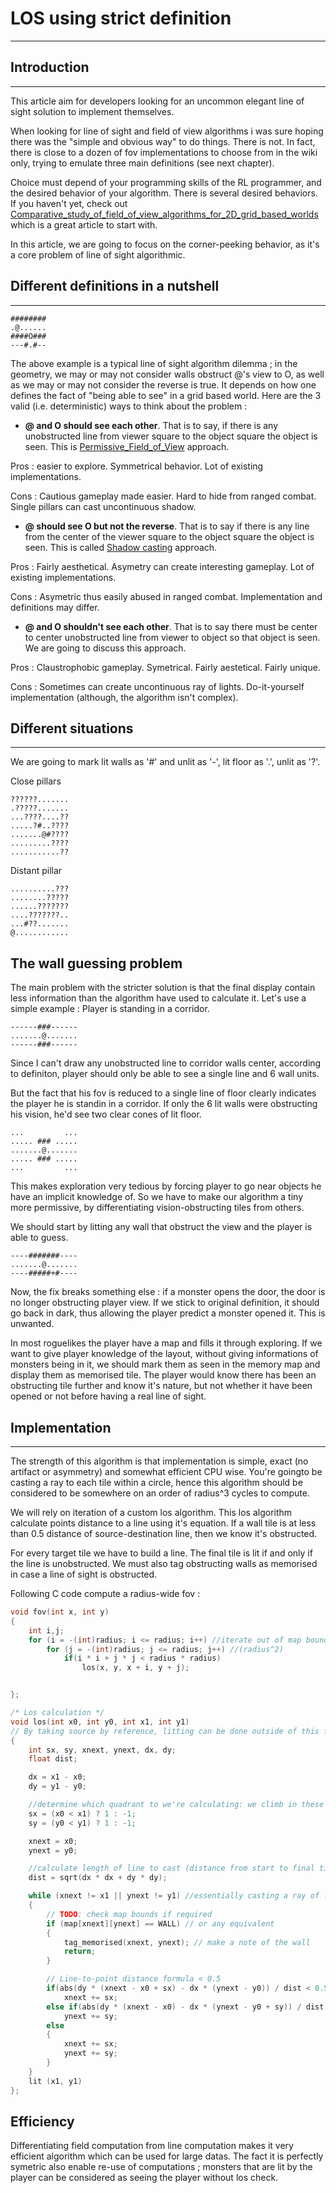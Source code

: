 # LOS using strict definition

---

## Introduction

---

This article aim for developers looking for an uncommon elegant line of sight solution to implement themselves.

When looking for line of sight and field of view algorithms i was sure hoping there was the "simple and obvious way" to do things. There is not. In fact, there is close to a dozen of fov implementations to choose from in the wiki only, trying to emulate three main definitions (see next chapter).

Choice must depend of your programming skills of the RL programmer, and the desired behavior of your algorithm. There is several desired behaviors. If you haven't yet, check out [Comparative_study_of_field_of_view_algorithms_for_2D_grid_based_worlds](comparative_study_of_field_of_view_algorithms_for_2d_grid_based_worlds.md) which is a great article to start with.

In this article, we are going to focus on the corner-peeking behavior, as it's a core problem of line of sight algorithmic.

## Different definitions in a nutshell

---

```text
########
.@......
####O###
---#.#--
```

The above example is a typical line of sight algorithm dilemma ; in the geometry, we may or may not consider walls obstruct @'s view to O, as well as we may or may not consider the reverse is true. It depends on how one defines the fact of "being able to see" in a grid based world. Here are the 3 valid (i.e. deterministic) ways to think about the problem :

- **@ and O should see each other**. That is to say, if there is any unobstructed line from viewer square to the object square the object is seen. This is [Permissive_Field_of_View](permissive_field_of_view.md) approach.

Pros : easier to explore. Symmetrical behavior. Lot of existing implementations.

Cons : Cautious gameplay made easier. Hard to hide from ranged combat. Single pillars can cast uncontinuous shadow.

- **@ should see O but not the reverse**. That is to say if there is any line from the center of the viewer square to the object square the object is seen. This is called [Shadow casting](shadow_casting.md) approach.

Pros : Fairly aesthetical. Asymetry can create interesting gameplay. Lot of existing implementations.

Cons : Asymetric thus easily abused in ranged combat. Implementation and definitions may differ.

- **@ and O shouldn't see each other**. That is to say there must be center to center unobstructed line from viewer to object so that object is seen. We are going to discuss this approach.

Pros : Claustrophobic gameplay. Symetrical. Fairly aestetical. Fairly unique.

Cons : Sometimes can create uncontinuous ray of lights. Do-it-yourself implementation (although, the algorithm isn't complex).

## Different situations

---

We are going to mark lit walls as '#' and unlit as '-', lit floor as '.', unlit as '?'.

Close pillars

```text
??????.......
.?????.......
...????....??
.....?#..????
.......@#????
.........????
...........??
```

Distant pillar

```text
..........???
........?????
......???????
....???????..
...#??.......
@............
```

## The wall guessing problem

The main problem with the stricter solution is that the final display contain less information than the algorithm have used to calculate it. Let's use a simple example : Player is standing in a corridor.

```text
------###------
.......@.......
------###------
```

Since I can't draw any unobstructed line to corridor walls center, according to definiton, player should only be able to see a single line and 6 wall units.

But the fact that his fov is reduced to a single line of floor clearly indicates the player he is standin in a corridor. If only the 6 lit walls were obstructing his vision, he'd see two clear cones of lit floor.

```text
...         ...
..... ### .....
.......@.......
..... ### .....
...         ...
```

This makes exploration very tedious by forcing player to go near objects he have an implicit knowledge of. So we have to make our algorithm a tiny more permissive, by differentiating vision-obstructing tiles from others.

We should start by litting any wall that obstruct the view and the player is able to guess.

```text
----#######----
.......@.......
----#####+#----
```

Now, the fix breaks something else : if a monster opens the door, the door is no longer obstructing player view. If we stick to original definition, it should go back in dark, thus allowing the player predict a monster opened it. This is unwanted.

In most roguelikes the player have a map and fills it through exploring. If we want to give player knowledge of the layout, without giving informations of monsters being in it, we should mark them as seen in the memory map and display them as memorised tile. The player would know there has been an obstructing tile further and know it's nature, but not whether it have been opened or not before having a real line of sight.

## Implementation

---

The strength of this algorithm is that implementation is simple, exact (no artifact or asymmetry) and somewhat efficient CPU wise. You're goingto be casting a ray to each tile within a circle, hence this algorithm should be considered to be somewhere on an order of radius^3 cycles to compute.

We will rely on iteration of a custom los algorithm. This los algorithm calculate points distance to a line using it's equation. If a wall tile is at less than 0.5 distance of source-destination line, then we know it's obstructed.

For every target tile we have to build a line. The final tile is lit if and only if the line is unobstructed. We must also tag obstructing walls as memorised in case a line of sight is obstructed.

Following C code compute a radius-wide fov :

```c
void fov(int x, int y)
{
    int i,j;
    for (i = -(int)radius; i <= radius; i++) //iterate out of map bounds as well (radius^1)
        for (j = -(int)radius; j <= radius; j++) //(radius^2)
            if(i * i + j * j < radius * radius)
                los(x, y, x + i, y + j);


};

/* Los calculation */
void los(int x0, int y0, int x1, int y1)
// By taking source by reference, litting can be done outside of this function which would be better made generic.
{
    int sx, sy, xnext, ynext, dx, dy;
    float dist;

    dx = x1 - x0;
    dy = y1 - y0;

    //determine which quadrant to we're calculating: we climb in these two directions
    sx = (x0 < x1) ? 1 : -1;
    sy = (y0 < y1) ? 1 : -1;

    xnext = x0;
    ynext = y0;

    //calculate length of line to cast (distance from start to final tile)
    dist = sqrt(dx * dx + dy * dy);

    while (xnext != x1 || ynext != y1) //essentially casting a ray of length radius: (radius^3)
    {
        // TODO: check map bounds if required
        if (map[xnext][ynext] == WALL) // or any equivalent
        {
            tag_memorised(xnext, ynext); // make a note of the wall
            return;
        }

        // Line-to-point distance formula < 0.5
        if(abs(dy * (xnext - x0 + sx) - dx * (ynext - y0)) / dist < 0.5f)
            xnext += sx;
        else if(abs(dy * (xnext - x0) - dx * (ynext - y0 + sy)) / dist < 0.5f)
            ynext += sy;
        else
        {
            xnext += sx;
            ynext += sy;
        }
    }
    lit (x1, y1)
};
```

## Efficiency

Differentiating field computation from line computation makes it very efficient algorithm which can be used for large datas. The fact it is perfectly symetric also enable re-use of computations ; monsters that are lit by the player can be considered as seeing the player without los check.
